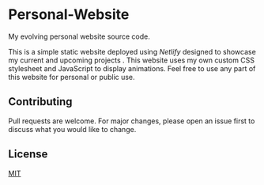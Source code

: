 # Personal-Website

My evolving personal website source code. 

This is a simple static website deployed using _Netlify_ designed to showcase my current and upcoming projects . This website uses my own custom CSS stylesheet and JavaScript to display animations. Feel free to use any part of this website for personal or public use.

## Contributing

Pull requests are welcome. For major changes, please open an issue first
to discuss what you would like to change.

## License

[MIT](https://choosealicense.com/licenses/mit/)
